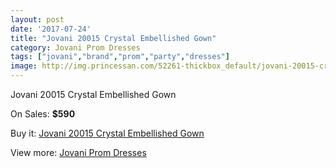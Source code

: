 ```yaml
---
layout: post
date: '2017-07-24'
title: "Jovani 20015 Crystal Embellished Gown"
category: Jovani Prom Dresses
tags: ["jovani","brand","prom","party","dresses"]
image: http://img.princessan.com/52261-thickbox_default/jovani-20015-crystal-embellished-gown.jpg
---
```

Jovani 20015 Crystal Embellished Gown

On Sales: **$590**
<a href="https://www.princessan.com/en/jovani-prom-dresses/23564-jovani-20015-crystal-embellished-gown.html"><amp-img layout="responsive" width="600" height="600" src="//img.princessan.com/52261-thickbox_default/jovani-20015-crystal-embellished-gown.jpg" alt="Jovani 20015 Crystal Embellished Gown 0" /></a>
<a href="https://www.princessan.com/en/jovani-prom-dresses/23564-jovani-20015-crystal-embellished-gown.html"><amp-img layout="responsive" width="600" height="600" src="//img.princessan.com/52263-thickbox_default/jovani-20015-crystal-embellished-gown.jpg" alt="Jovani 20015 Crystal Embellished Gown 1" /></a>
<a href="https://www.princessan.com/en/jovani-prom-dresses/23564-jovani-20015-crystal-embellished-gown.html"><amp-img layout="responsive" width="600" height="600" src="//img.princessan.com/52262-thickbox_default/jovani-20015-crystal-embellished-gown.jpg" alt="Jovani 20015 Crystal Embellished Gown 2" /></a>

Buy it: [Jovani 20015 Crystal Embellished Gown](https://www.princessan.com/en/jovani-prom-dresses/23564-jovani-20015-crystal-embellished-gown.html "Jovani 20015 Crystal Embellished Gown")

View more: [Jovani Prom Dresses](https://www.princessan.com/en/207-jovani-prom-dresses "Jovani Prom Dresses")